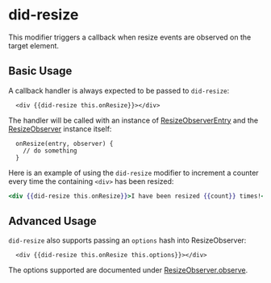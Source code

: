 # did-resize

This modifier triggers a callback when resize events are observed on the target element.

## Basic Usage

A callback handler is always expected to be passed to `did-resize`:

```handlebars{data-execute=false}
  <div {{did-resize this.onResize}}></div>
```

The handler will be called with an instance of [ResizeObserverEntry](https://developer.mozilla.org/en-US/docs/Web/API/ResizeObserverEntry)
and the [ResizeObserver](https://developer.mozilla.org/en-US/docs/Web/API/ResizeObserver/ResizeObserver) instance itself:

```javascript{data-execute=false}
  onResize(entry, observer) {
    // do something
  }
```

Here is an example of using the `did-resize` modifier to increment a counter every time the containing `<div>` has been resized:

```handlebars
<div {{did-resize this.onResize}}>I have been resized {{count}} times!</div>
```

## Advanced Usage

`did-resize` also supports passing an `options` hash into ResizeObserver:

```handlebars{data-execute=false}
  <div {{did-resize this.onResize this.options}}></div>
```

The options supported are documented under [ResizeObserver.observe](https://developer.mozilla.org/en-US/docs/Web/API/ResizeObserver/observe).
